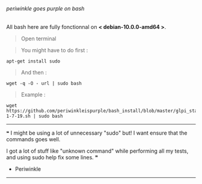 ###### periwinkle goes purple on bash

All bash here are fully fonctionnal on **< debian-10.0.0-amd64 >**.

> Open terminal 

> You might have to do first :
```
apt-get install sudo
```
> And then :
```
wget -q -O - url | sudo bash
```
> Example :
```
wget https://github.com/periwinkleispurple/bash_install/blob/master/glpi_standalone_v-1-7-19.sh | sudo bash
```
_____________________________________________________________________________________________________________________
 ❝ I might be using a lot of unnecessary "sudo" but! I want ensure that the commands goes well.
 
 I got a lot of stuff like "unknown command" while performing all my tests, and using sudo help fix some lines. ❞
 
- Periwinkle
_____________________________________________________________________________________________________________________
